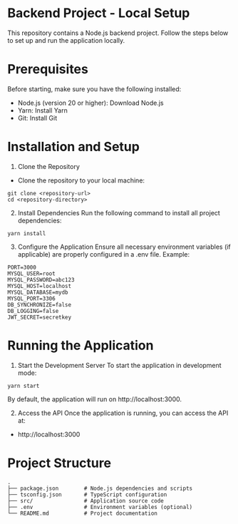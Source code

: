 # Backend Project - Local Setup
This repository contains a Node.js backend project. Follow the steps below to set up and run the application locally.

# Prerequisites
Before starting, make sure you have the following installed:
- Node.js (version 20 or higher): Download Node.js
- Yarn: Install Yarn
- Git: Install Git

# Installation and Setup
1. Clone the Repository
- Clone the repository to your local machine:
```
git clone <repository-url>
cd <repository-directory>
```
2. Install Dependencies
Run the following command to install all project dependencies:
```
yarn install
```

3. Configure the Application
Ensure all necessary environment variables (if applicable) are properly configured in a .env file. Example:
```
PORT=3000
MYSQL_USER=root
MYSQL_PASSWORD=abc123
MYSQL_HOST=localhost
MYSQL_DATABASE=mydb
MYSQL_PORT=3306
DB_SYNCHRONIZE=false
DB_LOGGING=false
JWT_SECRET=secretkey
```
# Running the Application
1. Start the Development Server
To start the application in development mode:
```
yarn start
```
By default, the application will run on http://localhost:3000.

2. Access the API
Once the application is running, you can access the API at:
- http://localhost:3000

# Project Structure
```
.
├── package.json        # Node.js dependencies and scripts
├── tsconfig.json       # TypeScript configuration
├── src/                # Application source code
├── .env                # Environment variables (optional)
└── README.md           # Project documentation
```

